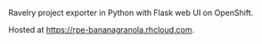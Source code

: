 Ravelry project exporter in Python with Flask web UI on OpenShift.

Hosted at https://rpe-bananagranola.rhcloud.com.
